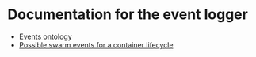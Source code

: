 # Documentation for the event logger
* [Events ontology](./docker-engine-events/events.owl)
* [Possible swarm events for a container lifecycle](./docker-engine-events/container-lifecycle.md)

